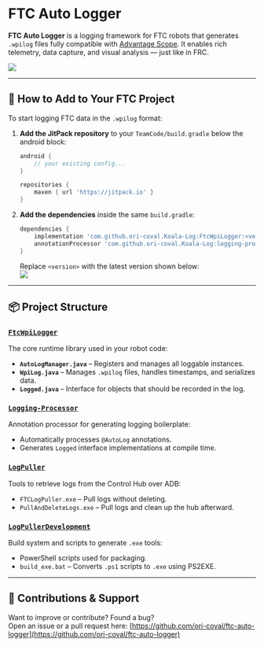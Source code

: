 # FTC Auto Logger

**FTC Auto Logger** is a logging framework for FTC robots that generates `.wpilog` files fully compatible with [Advantage Scope](https://docs.advantagescope.org). It enables rich telemetry, data capture, and visual analysis — just like in FRC.

[![](https://jitpack.io/v/ori-coval/ftc-auto-logger.svg)](https://jitpack.io/#ori-coval/ftc-auto-logger)

---

## 🚀 How to Add to Your FTC Project

To start logging FTC data in the `.wpilog` format:

1. **Add the JitPack repository** to your `TeamCode/build.gradle` below the android block:

   ```groovy
   android {
       // your existing config...
   }

   repositories {
       maven { url 'https://jitpack.io' }
   }
   ```

2. **Add the dependencies** inside the same `build.gradle`:

   ```groovy
   dependencies {
       implementation 'com.github.ori-coval.Koala-Log:FtcWpiLogger:<version>'
       annotationProcessor 'com.github.ori-coval.Koala-Log:logging-processor:<version>'
   }
   ```

   Replace `<version>` with the latest version shown below:  
   [![](https://jitpack.io/v/ori-coval/Koala-Log.svg)](https://jitpack.io/#ori-coval/Koala-Log)

---

## 📦 Project Structure

### [`FtcWpiLogger`](FtcWpiLogger)
The core runtime library used in your robot code:
- **`AutoLogManager.java`** – Registers and manages all loggable instances.
- **`WpiLog.java`** – Manages `.wpilog` files, handles timestamps, and serializes data.
- **`Logged.java`** – Interface for objects that should be recorded in the log.

### [`Logging-Processor`](Logging-processor)
Annotation processor for generating logging boilerplate:
- Automatically processes `@AutoLog` annotations.
- Generates `Logged` interface implementations at compile time.

### [`LogPuller`](LogPuller)
Tools to retrieve logs from the Control Hub over ADB:
- `FTCLogPuller.exe` – Pull logs without deleting.
- `PullAndDeleteLogs.exe` – Pull logs and clean up the hub afterward.

### [`LogPullerDevelopment`](LogPullerDevelopment)
Build system and scripts to generate `.exe` tools:
- PowerShell scripts used for packaging.
- `build_exe.bat` – Converts `.ps1` scripts to `.exe` using PS2EXE.

---

## 🙌 Contributions & Support

Want to improve or contribute? Found a bug?  
Open an issue or a pull request here: [https://github.com/ori-coval/ftc-auto-logger](https://github.com/ori-coval/ftc-auto-logger)
